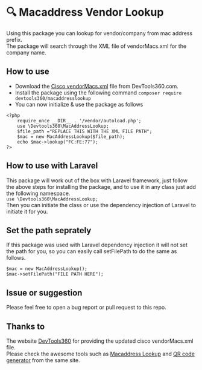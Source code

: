 # 🔍 Macaddress Vendor Lookup

Using this package you can lookup for vendor/company from mac address prefix.<br/>
The package will search through the XML file of vendorMacs.xml for the company name.

## How to use
* Download the [Cisco vendorMacs.xml](https://devtools360.com/en/macaddress/vendorMacs.xml) file from DevTools360.com.
* Install the package using the following command `composer require devtools360/macaddresslookup`
* You can now initialize & use the package as follows

```
<?php
    require_once __DIR__ . '/vendor/autoload.php';
    use \Devtools360\MacAddressLookup;
    $file_path ="REPLACE THIS WITH THE XML FILE PATH";
    $mac = new MacAddressLookup($file_path);
    echo $mac->lookup("FC:FE:77");
?>
```

## How to use with Laravel
This package will work out of the box with Laravel framework, just follow the above steps for installing the package, and to use it in any class just add the following namespace.<br/>
`use \Devtools360\MacAddressLookup;`<br/>
Then you can initiate the class or use the dependency injection of Laravel to initiate it for you.

## Set the path seprately
If this package was used with Laravel dependency injection it will not set the path for you, so you can easily call setFilePath to do the same as follows.
```
$mac = new MacAddressLookup();
$mac->setFilePath("FILE PATH HERE");
```
## Issue or suggestion
Please feel free to open a bug report or pull request to this repo.

## Thanks to
The website [DevTools360](https://devtools360.com/) for providing the updated cisco vendorMacs.xml file.<br/>
Please check the awesome tools such as [Macaddress Lookup](https://devtools360.com/en/macaddress/lookup) and [QR code generator](https://devtools360.com/en/qr/generator) from the same site.
